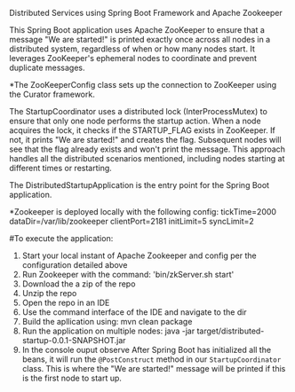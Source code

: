Distributed Services using Spring Boot Framework and Apache Zookeeper

This Spring Boot application uses Apache ZooKeeper to ensure that a message "We are started!" is printed exactly once across all nodes in a distributed system, regardless of when or how many nodes start. 
It leverages ZooKeeper's ephemeral nodes to coordinate and prevent duplicate messages.

*The ZooKeeperConfig class sets up the connection to ZooKeeper using the Curator framework.

The StartupCoordinator uses a distributed lock (InterProcessMutex) to ensure that only one node performs the startup action. When a node acquires the lock, it checks if the STARTUP_FLAG exists in ZooKeeper. 
If not, it prints "We are started!" and creates the flag. Subsequent nodes will see that the flag already exists and won't print the message.
This approach handles all the distributed scenarios mentioned, including nodes starting at different times or restarting.

The DistributedStartupApplication is the entry point for the Spring Boot application.

*Zookeeper is deployed locally with the following config: 
tickTime=2000 
dataDir=/var/lib/zookeeper 
clientPort=2181 
initLimit=5 
syncLimit=2


#To execute the application:
1. Start your local instant of Apache Zookeeper and config per the configuration detailed above
2. Run Zookeeper with the command: 'bin/zkServer.sh start'
3. Download the a zip of the repo
4. Unzip the repo
5. Open the repo in an IDE
6. Use the command interface of the IDE and navigate to the dir
7. Build the apllication using: mvn clean package
8. Run the application on multiple nodes: java -jar target/distributed-startup-0.0.1-SNAPSHOT.jar
9. In the console ouput observe After Spring Boot has initialized all the beans, it will run the `@PostConstruct` method in our `StartupCoordinator` class. This is where the "We are started!" message will be printed if this is the first node to start up.
